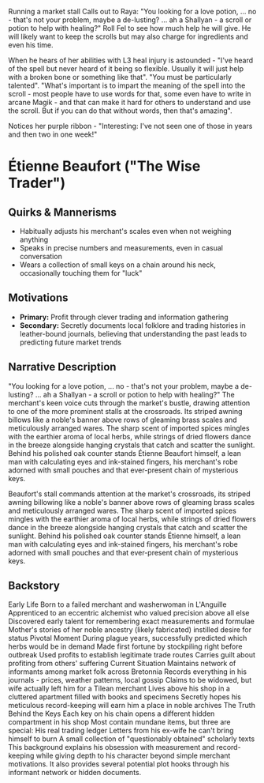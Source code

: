 Running a market stall
Calls out to Raya: "You looking for a love potion, ... no - that's not your problem, maybe a de-lusting? ... ah a Shallyan - a scroll or potion to help with healing?"
Roll Fel to see how much help he will give. He will likely want to keep the scrolls but may also charge for ingredients and even his time.

When he hears of her abilities with L3 heal injury is astounded - "I've heard of the spell but never heard of it being so flexible. Usually it will just help with a broken bone or something like that". "You must be particularly talented". "What's important is to impart the meaning of the spell into the scroll - most people have to use words for that, some even have to write in arcane Magik - and that can make it hard for others to understand and use the scroll. But if you can do that without words, then that's amazing".

Notices her purple ribbon - "Interesting: I've not seen one of those in years and then two in one week!"

# Étienne Beaufort ("The Wise Trader")

## Quirks & Mannerisms

- Habitually adjusts his merchant's scales even when not weighing anything
- Speaks in precise numbers and measurements, even in casual conversation
- Wears a collection of small keys on a chain around his neck, occasionally touching them for "luck"

## Motivations

- **Primary:** Profit through clever trading and information gathering
- **Secondary:** Secretly documents local folklore and trading histories in leather-bound journals, believing that understanding the past leads to predicting future market trends

## Narrative Description

"You looking for a love potion, ... no - that's not your problem, maybe a de-lusting? ... ah a Shallyan - a scroll or potion to help with healing?" The merchant's keen voice cuts through the market's bustle, drawing attention to one of the more prominent stalls at the crossroads. Its striped awning billows like a noble's banner above rows of gleaming brass scales and meticulously arranged wares. The sharp scent of imported spices mingles with the earthier aroma of local herbs, while strings of dried flowers dance in the breeze alongside hanging crystals that catch and scatter the sunlight. Behind his polished oak counter stands Étienne Beaufort himself, a lean man with calculating eyes and ink-stained fingers, his merchant's robe adorned with small pouches and that ever-present chain of mysterious keys.

Beaufort's stall commands attention at the market's crossroads, its striped awning billowing like a noble's banner above rows of gleaming brass scales and meticulously arranged wares. The sharp scent of imported spices mingles with the earthier aroma of local herbs, while strings of dried flowers dance in the breeze alongside hanging crystals that catch and scatter the sunlight. Behind his polished oak counter stands Étienne himself, a lean man with calculating eyes and ink-stained fingers, his merchant's robe adorned with small pouches and that ever-present chain of mysterious keys.

## Backstory

Early Life
Born to a failed merchant and washerwoman in L'Anguille
Apprenticed to an eccentric alchemist who valued precision above all else
Discovered early talent for remembering exact measurements and formulae
Mother's stories of her noble ancestry (likely fabricated) instilled desire for status
Pivotal Moment
During plague years, successfully predicted which herbs would be in demand
Made first fortune by stockpiling right before outbreak
Used profits to establish legitimate trade routes
Carries guilt about profiting from others' suffering
Current Situation
Maintains network of informants among market folk across Bretonnia
Records everything in his journals - prices, weather patterns, local gossip
Claims to be widowed, but wife actually left him for a Tilean merchant
Lives above his shop in a cluttered apartment filled with books and specimens
Secretly hopes his meticulous record-keeping will earn him a place in noble archives
The Truth Behind the Keys
Each key on his chain opens a different hidden compartment in his shop
Most contain mundane items, but three are special:
His real trading ledger
Letters from his ex-wife he can't bring himself to burn
A small collection of "questionably obtained" scholarly texts
This background explains his obsession with measurement and record-keeping while giving depth to his character beyond simple merchant motivations. It also provides several potential plot hooks through his informant network or hidden documents.